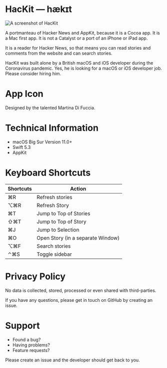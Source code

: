 # HacKit — hækɪt

![A screenshot of HacKit](A%20Screenshot%20of%20HacKit.png)

A portmanteau of Hacker News and AppKit, because it is a Cocoa app. It is a Mac first app. It is not a Catalyst or a port of an iPhone or iPad app.

It is a reader for Hacker News, so that means you can read stories and comments from the website and can search stories.

HacKit was built alone by a British macOS and iOS developer during the Coronavirus pandemic. Yes, he is looking for a macOS or iOS developer job. Please consider hiring him.

# App Icon
Designed by the talented Martina Di Fuccia.

# Technical Information
* macOS Big Sur Version 11.0+
* Swift 5.3
* AppKit

# Keyboard Shortcuts
| Shortcuts | Action |
| ----------- | ----------- |
| ⌘R | Refresh stories |
| ⌥⌘R | Refresh Story |
| ⌘T | Jump to Top of Stories |
| ⇧⌘T | Jump to Top of Story |
| ⌘J | Jump to Selection |
| ⌘O | Open Story (in a separate Window) |
| ⌥⌘F | Search stories |
| ⌃⌘S | Toggle sidebar |

# Privacy Policy
No data is collected, stored, processed or even shared with third-parties.

If you have any questions, please get in touch on GitHub by creating an issue.

# Support
* Found a bug?
* Having problems?
* Feature requests?

Please create an issue and the developer should get back to you.
